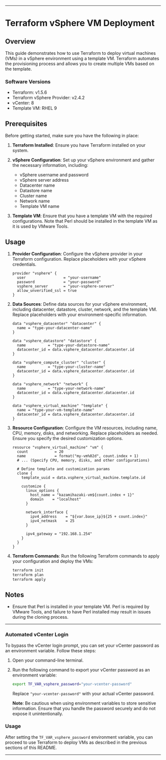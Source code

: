 
---

# Terraform vSphere VM Deployment

## Overview

This guide demonstrates how to use Terraform to deploy virtual machines (VMs) in a vSphere environment using a template VM. Terraform automates the provisioning process and allows you to create multiple VMs based on the template.

### Software Versions

- Terraform: v1.5.6
- Terraform vSphere Provider: v2.4.2
- vCenter: 8
- Template VM: RHEL 9

## Prerequisites

Before getting started, make sure you have the following in place:

1. **Terraform Installed**: Ensure you have Terraform installed on your system.

2. **vSphere Configuration**: Set up your vSphere environment and gather the necessary information, including:
   - vSphere username and password
   - vSphere server address
   - Datacenter name
   - Datastore name
   - Cluster name
   - Network name
   - Template VM name

3. **Template VM**: Ensure that you have a template VM with the required configurations. Note that Perl should be installed in the template VM as it is used by VMware Tools.

## Usage

1. **Provider Configuration**: Configure the vSphere provider in your Terraform configuration. Replace placeholders with your vSphere credentials.

   ```hcl
   provider "vsphere" {
     user                 = "your-username"
     password             = "your-password"
     vsphere_server       = "your-vsphere-server"
     allow_unverified_ssl = true
   }
   ```

2. **Data Sources**: Define data sources for your vSphere environment, including datacenter, datastore, cluster, network, and the template VM. Replace placeholders with your environment-specific information.

   ```hcl
   data "vsphere_datacenter" "datacenter" {
     name = "type-your-datacenter-name"
   }

   data "vsphere_datastore" "datastore" {
     name          = "type-your-datastore-name"
     datacenter_id = data.vsphere_datacenter.datacenter.id
   }

   data "vsphere_compute_cluster" "cluster" {
     name          = "type-your-cluster-name"
     datacenter_id = data.vsphere_datacenter.datacenter.id
   }

   data "vsphere_network" "network" {
     name          = "type-your-network-name"
     datacenter_id = data.vsphere_datacenter.datacenter.id
   }

   data "vsphere_virtual_machine" "template" {
     name = "type-your-vm-template-name"
     datacenter_id = data.vsphere_datacenter.datacenter.id
   }
   ```

3. **Resource Configuration**: Configure the VM resources, including name, CPU, memory, disks, and networking. Replace placeholders as needed. Ensure you specify the desired customization options.

   ```hcl
   resource "vsphere_virtual_machine" "vm" {
     count            = 20
     name             = format("my-vm%02d", count.index + 1)
     # ... (Specify CPU, memory, disks, and other configurations)

     # Define template and customization params
     clone {
       template_uuid = data.vsphere_virtual_machine.template.id

       customize {
         linux_options {
           host_name = "kazamihazaki-vm${count.index + 1}"
           domain    = "localhost"
         }

         network_interface {
           ipv4_address    = "${var.base_ip}${25 + count.index}"
           ipv4_netmask    = 25
         }

         ipv4_gateway = "192.168.1.254"
       }
     }
   }
   ```

4. **Terraform Commands**: Run the following Terraform commands to apply your configuration and deploy the VMs:

   ```sh
   terraform init
   terraform plan
   terraform apply
   ```

## Notes

- Ensure that Perl is installed in your template VM. Perl is required by VMware Tools, and failure to have Perl installed may result in issues during the cloning process.

---

### Automated vCenter Login

To bypass the vCenter login prompt, you can set your vCenter password as an environment variable. Follow these steps:

1. Open your command-line terminal.

2. Run the following command to export your vCenter password as an environment variable:

   ```sh
   export TF_VAR_vsphere_password="your-vcenter-password"
   ```

   Replace `"your-vcenter-password"` with your actual vCenter password.

   **Note**: Be cautious when using environment variables to store sensitive information. Ensure that you handle the password securely and do not expose it unintentionally.

### Usage

After setting the `TF_VAR_vsphere_password` environment variable, you can proceed to use Terraform to deploy VMs as described in the previous sections of this README.

---
